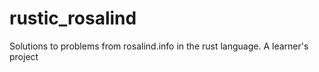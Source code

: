 # rustic_rosalind
Solutions to problems from rosalind.info in the rust language. A learner's project

